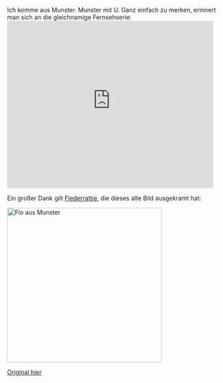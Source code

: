 <html><body><p>Ich komme aus Munster. Munster mit U. Ganz einfach zu merken, erinnert man sich an die gleichnamige Fernsehserie:

<iframe width="480" height="390" src="http://www.youtube-nocookie.com/embed/GilAVamn1xU?rel=0" frameborder="0" allowfullscreen></iframe>

Ein großer Dank gilt <a href="http://www.twitter.com/flederrattie" title="Flederrattie bei Twitter">Flederrattie</a>, die dieses alte Bild ausgekramt hat:

<img src="http://asset.soup.io/asset/1993/5234_cf19.jpeg" alt="Flo aus Munster" width="360" align="center">

<a href="http://www.twitter.com/flederrattie" title="Quelle in Flederratties Suppe">Original hier</a></p></body></html>
